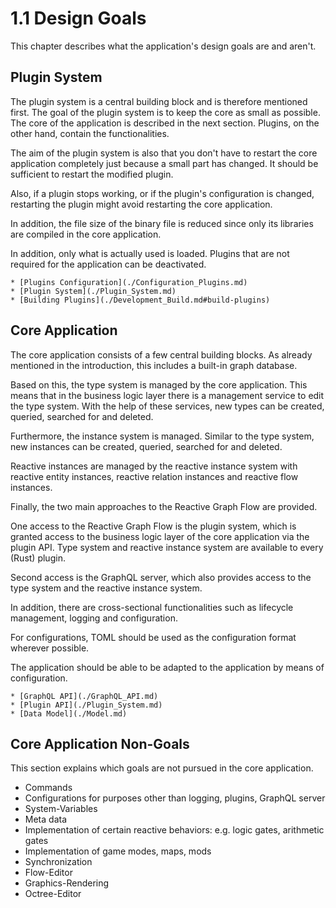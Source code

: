 # 1.1 Design Goals

This chapter describes what the application's design goals are and aren't.

## Plugin System

The plugin system is a central building block and is therefore mentioned first. The goal of the plugin system is to keep
the core as small as possible. The core of the application is described in the next section. Plugins, on the other hand,
contain the functionalities.

The aim of the plugin system is also that you don't have to restart the core application completely just because a small
part has changed. It should be sufficient to restart the modified plugin.

Also, if a plugin stops working, or if the plugin's configuration is changed, restarting the plugin might avoid
restarting the core application.

In addition, the file size of the binary file is reduced since only its libraries are compiled in the core application.

In addition, only what is actually used is loaded. Plugins that are not required for the application can be deactivated.

```admonish info "Quick-Links"
* [Plugins Configuration](./Configuration_Plugins.md)
* [Plugin System](./Plugin_System.md)
* [Building Plugins](./Development_Build.md#build-plugins)
```

## Core Application

The core application consists of a few central building blocks. As already mentioned in the introduction, this includes
a built-in graph database.

Based on this, the type system is managed by the core application. This means that in the business logic layer there is
a management service to edit the type system. With the help of these services, new types can be created, queried,
searched for and deleted.

Furthermore, the instance system is managed. Similar to the type system, new instances can be created, queried, searched
for and deleted.

Reactive instances are managed by the reactive instance system with reactive entity instances, reactive relation
instances and reactive flow instances.

Finally, the two main approaches to the Reactive Graph Flow are provided.

One access to the Reactive Graph Flow is the plugin system, which is granted access to the business logic layer of the
core application via the plugin API. Type system and reactive instance system are available to every (Rust) plugin.

Second access is the GraphQL server, which also provides access to the type system and the reactive instance system.

In addition, there are cross-sectional functionalities such as lifecycle management, logging and configuration.

For configurations, TOML should be used as the configuration format wherever possible.

The application should be able to be adapted to the application by means of configuration.

```admonish info "Quick-Links"
* [GraphQL API](./GraphQL_API.md)
* [Plugin API](./Plugin_System.md)
* [Data Model](./Model.md)
```

## Core Application Non-Goals

This section explains which goals are not pursued in the core application.

* Commands
* Configurations for purposes other than logging, plugins, GraphQL server
* System-Variables
* Meta data
* Implementation of certain reactive behaviors: e.g. logic gates, arithmetic gates
* Implementation of game modes, maps, mods
* Synchronization
* Flow-Editor
* Graphics-Rendering
* Octree-Editor
